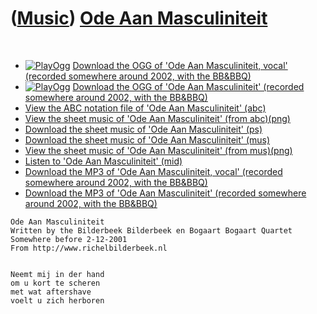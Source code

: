 ([Music](Music.htm)) [Ode Aan Masculiniteit](SongOdeAanMasculiniteit.htm)
=========================================================================

 

-   [![PlayOgg](http://static.fsf.org/playogg/Play_ogg_80x15.png "I support PlayOgg!")](http://playogg.org)
    [Download the OGG of 'Ode Aan Masculiniteit, vocal' (recorded
    somewhere around 2002, with the
    BB&BBQ)](CD01_01OdeAanMasculiniteitVocaal.ogg)
-   [![PlayOgg](http://static.fsf.org/playogg/Play_ogg_80x15.png "I support PlayOgg!")](http://playogg.org)
    [Download the OGG of 'Ode Aan Masculiniteit' (recorded somewhere
    around 2002, with the BB&BBQ)](CD01_05OdeAanMasculiniteit.ogg)
-   [View the ABC notation file of 'Ode Aan Masculiniteit'
    (abc)](SongOdeAanMasculiniteit.abc)
-   [View the sheet music of 'Ode Aan Masculiniteit' (from
    abc)(png)](SongOdeAanMasculiniteit.png)
-   [Download the sheet music of 'Ode Aan Masculiniteit'
    (ps)](SongOdeAanMasculiniteit.ps)
-   [Download the sheet music of 'Ode Aan Masculiniteit'
    (mus)](SongOdeAanMasculiniteit.mus)
-   [View the sheet music of 'Ode Aan Masculiniteit' (from
    mus)(png)](SongOdeAanMasculiniteitMus.png)
-   [Listen to 'Ode Aan Masculiniteit'
    (mid)](SongOdeAanMasculiniteit.mid)
-   [Download the MP3 of 'Ode Aan Masculiniteit, vocal' (recorded
    somewhere around 2002, with the
    BB&BBQ)](CD01_01OdeAanMasculiniteitVocaal.mp3)
-   [Download the MP3 of 'Ode Aan Masculiniteit' (recorded somewhere
    around 2002, with the BB&BBQ)](CD01_05OdeAanMasculiniteit.mp3)

```
Ode Aan Masculiniteit
Written by the Bilderbeek Bilderbeek en Bogaart Bogaart Quartet 
Somewhere before 2-12-2001 
From http://www.richelbilderbeek.nl


Neemt mij in der hand 
om u kort te scheren 
met wat aftershave 
voelt u zich herboren 
```
